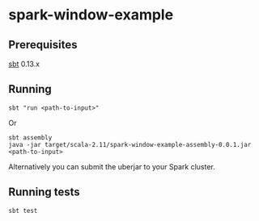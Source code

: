 # spark-window-example

## Prerequisites

[sbt][] 0.13.x

[sbt]: http://www.scala-sbt.org/

## Running

    sbt "run <path-to-input>"

Or

    sbt assembly
    java -jar target/scala-2.11/spark-window-example-assembly-0.0.1.jar <path-to-input>

Alternatively you can submit the uberjar to your Spark cluster.


## Running tests

    sbt test
